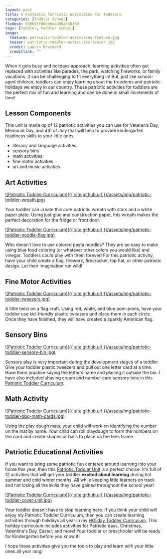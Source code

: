 ```yaml
---
layout: post
title: 5 Fantastic Patriotic Activities For Toddlers
categories: [Toddler School]
flodesk: 650b1ff80de6ead05a550369
tags: [toddler, toddler school]
image:
  feature: patriotic-toddler-activities-feature.jpg
  teaser: patriotic-toddler-activities-teaser.jpg
  credit: Laurin Brainard
  creditlink: ""
---
```

When it gets busy and holidays approach, learning activities often get replaced with activities like parades, the park, watching fireworks, or family vacations. It can be challenging to fit everything in! But, just like school-aged children, toddlers can enjoy learning about the freedoms and patriotic holidays we enjoy in our country. These patriotic activities for toddlers are the perfect mix of fun and learning and can be done in small increments of time!

## Lesson Components 
This unit is made up of 12 patriotic activities you can use for Veteran’s Day, Memorial Day, and 4th of July that will help to provide kindergarten readiness skills to your little ones:
- literacy and language activities
- sensory bins 
- math activities
- fine motor activities
- art and music activities

## Art Activities 

[![Patriotic Toddler Curriculum]({{ site.github.url }}/assets/img/patriotic-toddler-wreath.jpg)](https://www.teacherspayteachers.com/Product/50-off-48-Hrs-Patriotic-Toddler-Lesson-Plans-4th-of-July-Crafts-Activities-8239797?utm_source=PB%20Blog&utm_campaign=Patriotic%20Toddler%20Post)

Your toddler can create this cute patriotic wreath with stars and a white paper plate. Using just glue and construction paper, this wreath makes the perfect decoration for the fridge or front door. 

[![Patriotic Toddler Curriculum]({{ site.github.url }}/assets/img/patriotic-toddler-noodle-flag.jpg)](https://www.teacherspayteachers.com/Product/50-off-48-Hrs-Patriotic-Toddler-Lesson-Plans-4th-of-July-Crafts-Activities-8239797?utm_source=PB%20Blog&utm_campaign=Patriotic%20Toddler%20Post)

Who doesn’t love to use colored pasta noodles? They are so easy to make using blue food coloring (or whatever other colors you would like) and vinegar. Toddlers could play with them forever! For this patriotic activity, have your child create a flag, firework, firecracker, top hat, or other patriotic design. Let their imagination run wild! 

## Fine Motor Activities 

[![Patriotic Toddler Curriculum]({{ site.github.url }}/assets/img/patriotic-toddler-tweezers.jpg)](https://www.teacherspayteachers.com/Product/50-off-48-Hrs-Patriotic-Toddler-Lesson-Plans-4th-of-July-Crafts-Activities-8239797?utm_source=PB%20Blog&utm_campaign=Patriotic%20Toddler%20Post)

A little twist on a flag craft. Using red, white, and blue pom-poms, have your toddler use kid-friendly plastic tweezers and place them in each circle. Once they have finished, they will have created a sparkly American flag. 

## Sensory Bins 

[![Patriotic Toddler Curriculum]({{ site.github.url }}/assets/img/patriotic-toddler-sensory-bin.jpg)](https://www.teacherspayteachers.com/Product/50-off-48-Hrs-Patriotic-Toddler-Lesson-Plans-4th-of-July-Crafts-Activities-8239797?utm_source=PB%20Blog&utm_campaign=Patriotic%20Toddler%20Post)

Sensory play is very important during the development stages of a toddler. Give your toddler plastic tweezers and pull out one letter card at a time. Have them practice saying the letter's name and placing it outside the bin. I have also included shaving cream and number card sensory bins in this [Patriotic Toddler Curriculum](https://www.teacherspayteachers.com/Product/50-off-48-Hrs-Patriotic-Toddler-Lesson-Plans-4th-of-July-Crafts-Activities-8239797?utm_source=PB%20Blog&utm_campaign=Patriotic%20Toddler%20Post).

## Math Activity 

[![Patriotic Toddler Curriculum]({{ site.github.url }}/assets/img/patriotic-toddler-bbq-math-cards.jpg)](https://www.teacherspayteachers.com/Product/50-off-48-Hrs-Patriotic-Toddler-Lesson-Plans-4th-of-July-Crafts-Activities-8239797?utm_source=PB%20Blog&utm_campaign=Patriotic%20Toddler%20Post)

Using the play dough mats, your child will work on identifying the number on the mat by name. Your child can roll playdough to form the numbers on the card and create shapes or balls to place on the tens frame. 

## Patriotic Educational Activities

If you want to bring some patriotic fun centered around learning into your home this year, then this [Patriotic Toddler Unit](https://www.teacherspayteachers.com/Product/50-off-48-Hrs-Patriotic-Toddler-Lesson-Plans-4th-of-July-Crafts-Activities-8239797?utm_source=PB%20Blog&utm_campaign=Patriotic%20Toddler%20Post) is a perfect choice. It's full of 12 activities that will get your toddler **excited about learning** during hot summer and cold winter months. All while keeping little learners on track and not losing all the skills they have gained throughout the school year! 

[![Patriotic Toddler Curriculum]({{ site.github.url }}/assets/img/patriotic-toddler-cover-unit.jpg)](https://www.teacherspayteachers.com/Product/50-off-48-Hrs-Patriotic-Toddler-Lesson-Plans-4th-of-July-Crafts-Activities-8239797?utm_source=PB%20Blog&utm_campaign=Patriotic%20Toddler%20Post)

Your toddler doesn’t have to stop learning here. If you think your child will enjoy my Patriotic Toddler Curriculum, then you can create learning activities through holidays all year in my [HOliday Toddler Curriculum](https://www.teacherspayteachers.com/Product/Holiday-Toddler-Activities-Lesson-Plans-Growing-Bundle-Preschool-Curriculum-8705555?utm_source=PB%20Blog&utm_campaign=Holiday%20Toddler%20Bundle%20Upsell). This holiday curriculum includes activities for Patriotic days, Christmas, Valentine's Day, Easter, and more! Your toddler or preschooler will be ready for Kindergarten before you know it! 

I hope these activities give you the tools to play and learn with your little ones all year long!